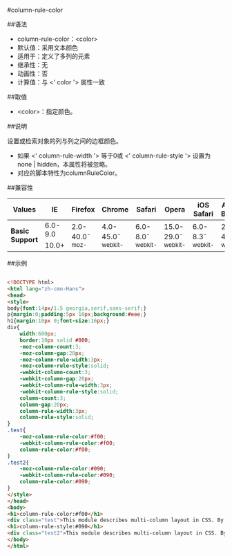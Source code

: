 #column-rule-color

##语法

- column-rule-color：&lt;color&gt;
- 默认值：采用文本颜色
- 适用于：定义了多列的元素
- 继承性：无
- 动画性：否
- 计算值：与 &lt;' color '&gt; 属性一致


##取值

- &lt;color&gt;：指定颜色。


##说明

设置或检索对象的列与列之间的边框颜色。

- 如果 &lt;' column-rule-width '&gt; 等于0或 &lt;' column-rule-style '&gt; 设置为none | hidden，本属性将被忽略。
- 对应的脚本特性为columnRuleColor。


##兼容性


<table class="compatible">
<thead>
	<tr>
		<th>Values</th>
		<th>IE</th>
		<th>Firefox</th>
		<th>Chrome</th>
		<th>Safari</th>
		<th>Opera</th>
		<th>iOS Safari</th>
		<th>Android Browser</th>
		<th>Android Chrome</th>
	</tr>
</thead>
<tbody>
	<tr>
		<td rowspan="2"><strong>Basic Support</strong></td>
		<td class="unsupport">6.0-9.0</td>
		<td class="support" rowspan="2">2.0-40.0<sup class="fix">-moz-</sup></td>
		<td rowspan="2" class="support">4.0-45.0<sup class="fix">-webkit-</sup></td>
		<td rowspan="2" class="support">6.0-8.0<sup class="fix">-webkit-</sup></td>
		<td rowspan="2" class="support">15.0-29.0<sup class="fix">-webkit-</sup></td>
		<td rowspan="2" class="support">6.0-8.3<sup class="fix">-webkit-</sup></td>
		<td rowspan="2" class="support">2.1-4.4.4<sup class="fix">-webkit-</sup></td>
		<td rowspan="2" class="support">18.0-42.0<sup class="fix">-webkit-</sup></td>
	</tr>
	<tr>
		<td class="support">10.0+</td>
	</tr>
</tbody>
</table>




##示例

```html

<!DOCTYPE html>
<html lang="zh-cmn-Hans">
<head>
<style>
body{font:14px/1.5 georgia,serif,sans-serif;}
p{margin:0;padding:5px 10px;background:#eee;}
h1{margin:10px 0;font-size:16px;}
div{
	width:600px;
	border:10px solid #000;
	-moz-column-count:3;
	-moz-column-gap:20px;
	-moz-column-rule-width:3px;
	-moz-column-rule-style:solid;
	-webkit-column-count:3;
	-webkit-column-gap:20px;
	-webkit-column-rule-width:3px;
	-webkit-column-rule-style:solid;
	column-count:3;
	column-gap:20px;
	column-rule-width:3px;
	column-rule-style:solid;
}
.test{
	-moz-column-rule-color:#f00;
	-webkit-column-rule-color:#f00;
	column-rule-color:#f00;
}
.test2{
	-moz-column-rule-color:#090;
	-webkit-column-rule-color:#090;
	column-rule-color:#090;
}
</style>
</head>
<body>
<h1>column-rule-color:#f00</h1>
<div class="test">This module describes multi-column layout in CSS. By using functionality described in this document, style sheets can declare that the content of an element is to be laid out in multiple columns.</div>
<h1>column-rule-style:#090</h1>
<div class="test2">This module describes multi-column layout in CSS. By using functionality described in this document, style sheets can declare that the content of an element is to be laid out in multiple columns.</div>
</body>
</html>

```
